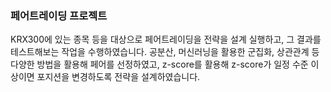 ### 페어트레이딩 프로젝트
KRX300에 있는 종목 등을 대상으로 페어트레이딩을 전략을 설계 실행하고, 그 결과를 테스트해보는 작업을 수행하였습니다. 공분산, 머신러닝을 활용한 군집화, 상관관계 등 다양한 방법을 활용해 페어를 선정하였고, z-score를 활용해 z-score가 일정 수준 
이상이면 포지션을 변경하도록 전략을 설계하였습니다. 
